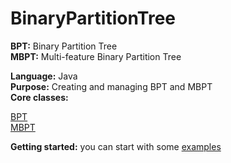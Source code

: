 # BinaryPartitionTree

<b>BPT:</b> Binary Partition Tree  </br>
<b>MBPT:</b> Multi-feature Binary Partition Tree

<b>Language:</b> Java </br>
<b>Purpose:</b> Creating and managing BPT and MBPT </br>
<b>Core classes:</b> </br>

[BPT](src/standdard/sequential/BPT.java)</br>
[MBPT](src/multi/sequential/MBPT.java)</br>

<b>Getting started:</b> you can start with some [examples](src/examples)
